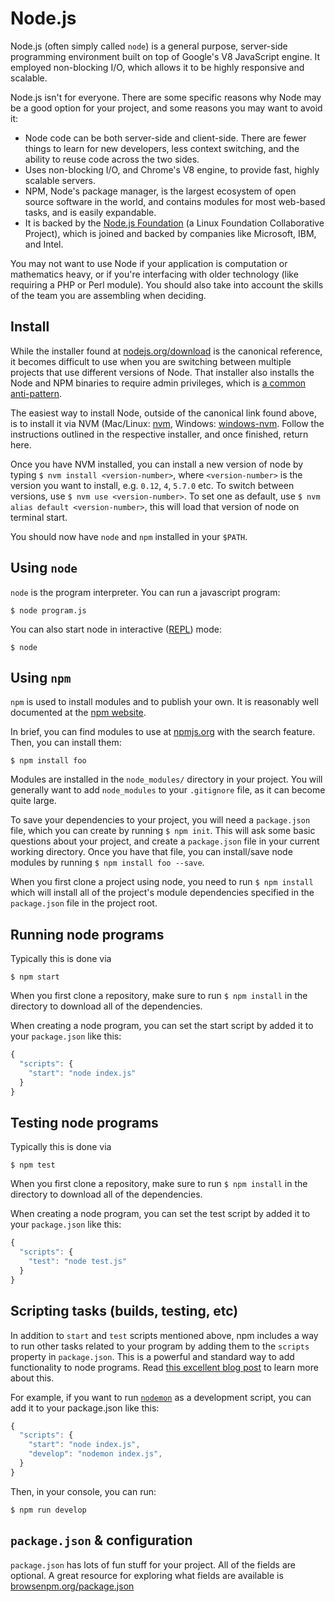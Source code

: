 # Node.js
Node.js (often simply called `node`) is a general purpose, server-side programming environment built on top of Google's V8 JavaScript engine. It employed non-blocking I/O, which allows it to be highly responsive and scalable.

Node.js isn't for everyone. There are some specific reasons why Node may be a good option for your project, and some reasons you may want to avoid it:

- Node code can be both server-side and client-side. There are fewer things to learn for new developers, less context switching, and the ability to reuse code across the two sides.
- Uses non-blocking I/O, and Chrome's V8 engine, to provide fast, highly scalable servers.
- NPM, Node's package manager, is the largest ecosystem of open source software in the world, and contains modules for most web-based tasks, and is easily expandable.
- It is backed by the [Node.js Foundation](https://nodejs.org/en/foundation/) (a Linux Foundation Collaborative Project), which is joined and backed by companies like Microsoft, IBM, and Intel.

You may not want to use Node if your application is computation or mathematics heavy, or if you're interfacing with older technology (like requiring a PHP or Perl module). You should also take into account the skills of the team you are assembling when deciding.

## Install

While the installer found at [nodejs.org/download](http://nodejs.org/download/) is the canonical reference, it becomes difficult to use when you are switching between multiple projects that use different versions of Node. That installer also installs the Node and NPM binaries to require admin privileges, which is [a common anti-pattern](https://www.reddit.com/r/node/comments/3nlzql/why_is_it_a_bad_idea_to_sudo_install_a_global_npm/).

The easiest way to install Node, outside of the canonical link found above, is to install it via NVM (Mac/Linux: [nvm](https://github.com/creationix/nvm), Windows: [windows-nvm](https://github.com/coreybutler/nvm-windows). Follow the instructions outlined in the respective installer, and once finished, return here.

Once you have NVM installed, you can install a new version of node by typing `$ nvm install <version-number>`, where `<version-number>` is the version you want to install, e.g. `0.12`, `4`, `5.7.0` etc. To switch between versions, use `$ nvm use <version-number>`. To set one as default, use `$ nvm alias default <version-number>`, this will load that version of node on terminal start. 

You should now have `node` and `npm` installed in your `$PATH`.


## Using `node`
`node` is the program interpreter. You can run a javascript program:

```console
$ node program.js
```

You can also start node in interactive ([REPL](http://nodejs.org/api/repl.html)) mode:
```console
$ node
```


## Using `npm`
`npm` is used to install modules and to publish your own. It is reasonably well documented at the [npm website](https://docs.npmjs.com/cli/npm).

In brief, you can find modules to use at [npmjs.org](https://www.npmjs.com/) with the search feature. Then, you can install them:

```console
$ npm install foo
```

Modules are installed in the `node_modules/` directory in your project. You will generally want to add `node_modules` to your `.gitignore` file, as it can become quite large.

To save your dependencies to your project, you will need a `package.json` file, which you can create by running `$ npm init`. This will ask some basic questions about your project, and create a `package.json` file in your current working directory. Once you have that file, you can install/save node modules by running `$ npm install foo --save`.

When you first clone a project using node, you need to run `$ npm install` which will install all of the project's module dependencies specified in the `package.json` file in the project root.

## Running node programs
Typically this is done via
```console
$ npm start
```

When you first clone a repository, make sure to run `$ npm install` in the directory to download all of the dependencies.

When creating a node program, you can set the start script by added it to your `package.json` like this:
```js
{
  "scripts": {
    "start": "node index.js"
  }
}
```

## Testing node programs
Typically this is done via
```console
$ npm test
```

When you first clone a repository, make sure to run `$ npm install` in the directory to download all of the dependencies.

When creating a node program, you can set the test script by added it to your `package.json` like this:
```js
{
  "scripts": {
    "test": "node test.js"
  }
}
```


## Scripting tasks (builds, testing, etc)
In addition to `start` and `test` scripts mentioned above, npm includes a way to run other tasks related to your program by
adding them to the `scripts` property in `package.json`. This is a powerful and standard way to add functionality to node
programs. Read [this excellent blog post](http://substack.net/task_automation_with_npm_run) to learn more about this.

For example, if you want to run [`nodemon`](https://github.com/remy/nodemon) as a development script, you can add it to your package.json like this:

```js
{
  "scripts": {
    "start": "node index.js",
    "develop": "nodemon index.js",
  }
}
```

Then, in your console, you can run:

```console
$ npm run develop
```


## `package.json` & configuration
`package.json` has lots of fun stuff for your project. All of the fields are optional. A great resource for exploring what fields are available is [browsenpm.org/package.json](http://browsenpm.org/package.json)
